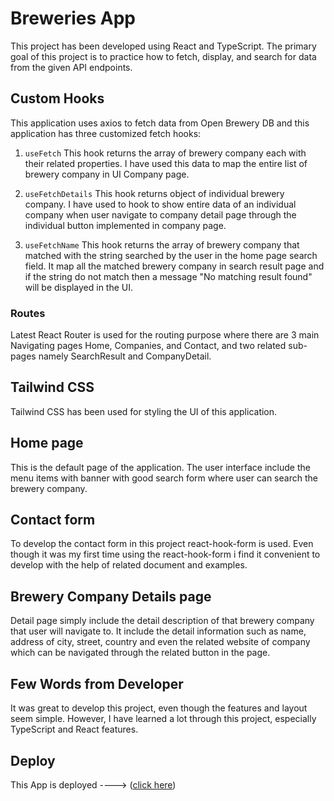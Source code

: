 # Breweries App

This project has been developed using React and TypeScript. The primary goal of this project is to practice how to fetch, display, and search for data from the given API endpoints.

## Custom Hooks

This application uses axios to fetch data from Open Brewery DB and this application has three customized fetch hooks:

1. `useFetch`
   This hook returns the array of brewery company each with their related properties. I have used this data to map the entire list of brewery company in UI Company page.

2. `useFetchDetails`
   This hook returns object of individual brewery company. I have used to hook to show entire data of an individual company when user navigate to company detail page through the individual button implemented in company page.

3. `useFetchName`
   This hook returns the array of brewery company that matched with the string searched by the user in the home page search field. It map all the matched brewery company in search result page and if the string do not match then a message "No matching result found" will be displayed in the UI.

### Routes

Latest React Router is used for the routing purpose where there are 3 main Navigating pages Home, Companies, and Contact, and two related sub-pages namely SearchResult and CompanyDetail.

## Tailwind CSS

Tailwind CSS has been used for styling the UI of this application.

## Home page

This is the default page of the application. The user interface include the menu items with banner with good search form where user can search the brewery company.

## Contact form

To develop the contact form in this project react-hook-form is used. Even though it was my first time using the react-hook-form i find it convenient to develop with the help of related document and examples.

## Brewery Company Details page

Detail page simply include the detail description of that brewery company that user will navigate to. It include the detail information such as name, address of city, street, country and even the related website of company which can be navigated through the related button in the page.

## Few Words from Developer

It was great to develop this project, even though the features and layout seem simple. However, I have learned a lot through this project, especially TypeScript and React features.

## Deploy

This App is deployed ----> ([click here](https://brewerycompany.vercel.app/))
